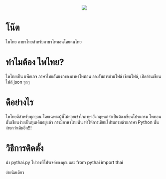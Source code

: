 <div align = 'center'>
<img src="https://cdn.discordapp.com/attachments/719848475608744040/724616649059074088/6_20200622202719.png">
</div>
 
 
 
# โน๊ต
ไพไทย ภาษาไทยสำหรับภาษาไพทอนโดยคนไทย

# ทำไมต้อง ไพไทย?
ไพไทยเป็น แพ็คเกจ ภาษาไทยอันแรกของภาษาไพทอน
ลองรับการอ่านไฟล์ เขียนไฟล์, เปิดอ่านเขียนไฟล์ json ๆลๆ

# ดีอย่างไร
ไพไทยดีสำหรับทุกๆคน โดยเฉพาะผู้ที่ไม่ค่อยเข้าใจภาษาอังกฤษแต่จำเป็นต้องเขียนโปรแกรม
ไพทอนนั้นเขียนง่ายเป็นทุนเดิมอยู่แล้ว
การมีภาษาไทยนั้น ทำให้การเขียนโปรแกรมด้วยภาษา Python นั้น ง่ายกว่าเดิมอีก!!!

# วิธีการติดตั้ง
นำ pythai.py ไปวางที่โปรเจค์ของคุณ
และ from pythai import thai

ง่ายนิดเดียว
